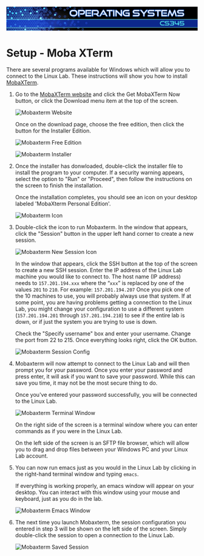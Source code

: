 ![](../images/banner.jpg)

# Setup - Moba XTerm

There are several programs available for Windows which will allow you to connect to the Linux Lab. These instructions will show you how to install [MobaXTerm](http://mobaxterm.mobatek.net/).

1.  Go to the [MobaXTerm website](http://mobaxterm.mobatek.net/) and click the Get MobaXTerm Now button, or click the Download menu item at the top of the screen.

    ![Mobaxterm Website](https://content.byui.edu/items/cce78209-6169-4309-9e80-7c57febd4d75/1/Moba-1-download.png?.vi=fancy "Mobaxterm Website")

    Once on the download page, choose the free edition, then click the button for the Installer Edition.

    ![Mobaxterm Free Edition](https://content.byui.edu/items/cce78209-6169-4309-9e80-7c57febd4d75/1/Moba-1-free.png?.vi=fancy "Mobaxterm Free Edition")

    ![Mobaxterm Installer](https://content.byui.edu/items/cce78209-6169-4309-9e80-7c57febd4d75/1/Moba-1-installer.png?.vi=fancy "Mobaxterm Installer")

2.  Once the installer has donwloaded, double-click the installer file to install the program to your computer. If a security warning appears, select the option to "Run" or "Proceed", then follow the instructions on the screen to finish the installation.

    Once the installation completes, you should see an icon on your desktop labeled 'MobaXterm Personal Edition'.

    ![Mobaxterm Icon](https://content.byui.edu/items/cce78209-6169-4309-9e80-7c57febd4d75/1/Moba-2-icon.png?.vi=fancy "Mobaxterm Icon")

3.  Double-click the icon to run Mobaxterm. In the window that appears, click the "Session" button in the upper left hand corner to create a new session.

    ![Mobaxterm New Session Icon](https://content.byui.edu/items/cce78209-6169-4309-9e80-7c57febd4d75/1/Moba-3-session.png?.vi=fancy "Mobaxterm New Session Icon")

    In the window that appears, click the SSH button at the top of the screen to create a new SSH session. Enter the IP address of the Linux Lab machine you would like to connect to. The host name (IP address) needs to `157.201.194.xxx` where the “`xxx`” is replaced by one of the values `201` to `210`. For example: `157.201.194.207` Once you pick one of the 10 machines to use, you will probably always use that system. If at some point, you are having problems getting a connection to the Linux Lab, you might change your configuration to use a different system (`157.201.194.201` through `157.201.194.210`) to see if the entire lab is down, or if just the system you are trying to use is down.

    Check the "Specify username" box and enter your username. Change the port from 22 to 215\. Once everything looks right, click the OK button.

    ![Mobaxterm Session Config](https://content.byui.edu/items/cce78209-6169-4309-9e80-7c57febd4d75/1/Moba-3-settings.png?.vi=fancyg "Mobaxterm Session Config")

4.  Mobaxterm will now attempt to connect to the Linux Lab and will then prompt you for your password. Once you enter your password and press enter, it will ask if you want to save your password. While this can save you time, it may not be the most secure thing to do.

    Once you've entered your password successfully, you will be connected to the Linux Lab.

    ![Mobaxterm Terminal Window](https://content.byui.edu/items/cce78209-6169-4309-9e80-7c57febd4d75/1/Moba-4-connected.png "Mobaxterm Terminal Window")

    On the right side of the screen is a terminal window where you can enter commands as if you were in the Linux Lab.

    On the left side of the screen is an SFTP file browser, which will allow you to drag and drop files between your Windows PC and your Linux Lab account.

5.  You can now run emacs just as you would in the Linux Lab by clicking in the right-hand terminal window and typing `emacs`.

    If everything is working properly, an emacs window will appear on your desktop. You can interact with this window using your mouse and keyboard, just as you do in the lab.

    ![Mobaxterm Emacs Window](https://content.byui.edu/items/cce78209-6169-4309-9e80-7c57febd4d75/1/Moba-5-emacs.png "Mobaxterm Emacs Window")

6.  The next time you launch Mobaxterm, the session configuration you entered in step 3 will be shown on the left side of the screen. Simply double-click the session to open a connection to the Linux Lab.

    ![Mobaxterm Saved Session](https://content.byui.edu/items/cce78209-6169-4309-9e80-7c57febd4d75/1/Moba-6-saved.png "Mobaxterm Saved Session")
